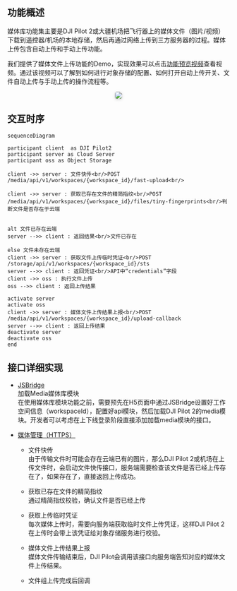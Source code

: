 ## 功能概述

媒体库功能集主要是DJI Pilot 2或大疆机场把飞行器上的媒体文件（图片/视频）下载到遥控器/机场的本地存储，然后再通过网络上传到三方服务器的过程。媒体上传包含自动上传和手动上传功能。

我们提供了媒体文件上传功能的Demo，实现效果可以点击[功能预览视频](https://developer.dji.com/doc/cloud-api-tutorial/cn/quick-start/function-display-video.html)查看视频。通过该视频可以了解到如何进行对象存储的配置、如何打开自动上传开关、文件自动上传与手动上传的操作流程等。

<center>    <img style="border-radius: 0.3125em;    box-shadow: 0 2px 4px 0 rgba(34,36,38,.12),0 2px 10px 0 rgba(34,36,38,.08);"     src="https://terra-1-g.djicdn.com/84f990b0bbd145e6a3930de0c55d3b2b/admin/doc/2b7346f7-7631-404e-8bbb-0b1d99255cac.png">    <br>     </center>


## 交互时序
```mermaid
sequenceDiagram

participant client  as DJI Pilot2
participant server as Cloud Server
participant oss as Object Storage

client ->> server : 文件快传<br/>POST /media/api/v1/workspaces/{workspace_id}/fast-upload<br/>

client ->> server : 获取已存在文件的精简指纹<br/>POST /media/api/v1/workspaces/{workspace_id}/files/tiny-fingerprints<br/>判断文件是否存在于云端


alt 文件已存在云端
server -->> client : 返回结果<br/>文件已存在

else 文件未存在云端
client ->> server : 获取文件上传临时凭证<br/>POST /storage/api/v1/workspaces/{workspace_id}/sts
server -->> client : 返回凭证<br/>API中“credentials”字段
client ->> oss : 执行文件上传
oss -->> client : 返回上传结果

activate server
activate oss
client ->> server : 媒体文件上传结果上报<br/>POST /media/api/v1/workspaces/{workspace_id}/upload-callback
server -->> client : 返回上传结果
deactivate server
deactivate oss
end
```

## 接口详细实现

* [JSBridge](https://developer.dji.com/doc/cloud-api-tutorial/cn/api-reference/pilot-to-cloud/jsbridge.html)<br/>
  加载Media媒体库模块<br/>
  在使用媒体库模块功能之前，需要预先在H5页面中通过JSBridge设置好工作空间信息（workspaceId），配置好api模块，然后加载DJI Pilot 2的media模块。开发者可以考虑在上下线登录阶段直接添加加载media模块的接口。

* [媒体管理（HTTPS）](https://developer.dji.com/doc/cloud-api-tutorial/cn/api-reference/pilot-to-cloud/https/media-management/fast-upload.html)
  * 文件快传<br/>
  由于传输文件时可能会存在云端已有的图片，那么DJI Pilot 2或机场在上传文件时，会启动文件快传接口，服务端需要检查该文件是否已经上传存在了，如果存在了，直接返回上传成功。

  * 获取已存在文件的精简指纹<br/> 
  通过精简指纹校验，确认文件是否已经上传

  * 获取上传临时凭证<br/>
  每次媒体上传时，需要向服务端获取临时文件上传凭证，这样DJI Pilot 2在上传时会带上该凭证给对象存储服务进行校验。 

  * 媒体文件上传结果上报<br/>
  媒体文件传输结束后，DJI Pilot会调用该接口向服务端告知对应的媒体文件上传结果。

  * 文件组上传完成后回调
